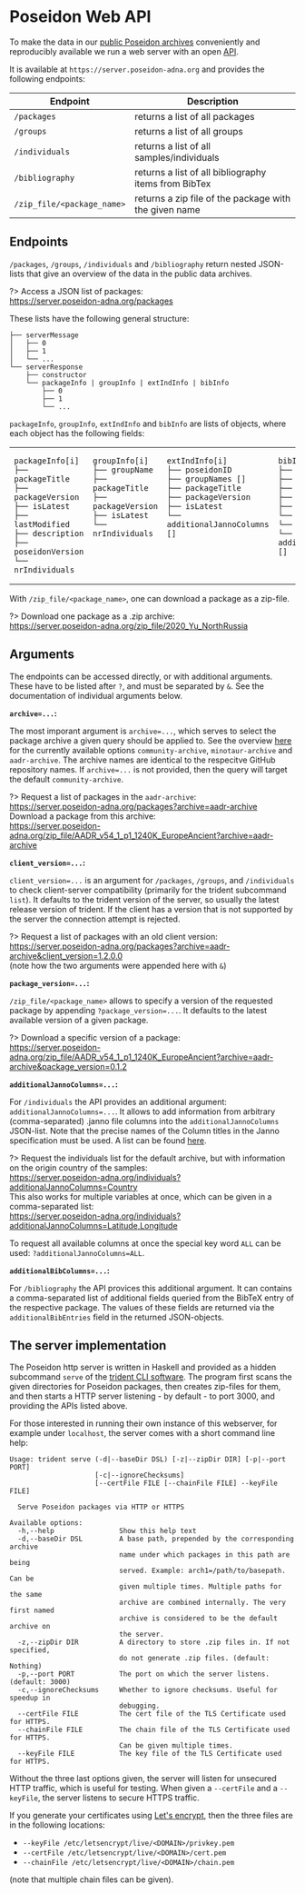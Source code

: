 # Poseidon Web API

To make the data in our [public Poseidon archives](archive_overview) conveniently and reproducibly available we run a web server with an open [API](https://en.wikipedia.org/wiki/Web_API).

It is available at `https://server.poseidon-adna.org` and provides the following endpoints:

| Endpoint                    | Description                                           |
|-----------------------------|-------------------------------------------------------|
| `/packages`                 | returns a list of all packages                        |
| `/groups`                   | returns a list of all groups                          |
| `/individuals`              | returns a list of all samples/individuals             |
| `/bibliography`             | returns a list of all bibliography items from BibTex  |
| `/zip_file/<package_name>`  | returns a zip file of the package with the given name |

## Endpoints

`/packages`, `/groups`, `/individuals` and `/bibliography` return nested JSON-lists that give an overview of the data in the public data archives.

?> Access a JSON list of packages:<br>
   https://server.poseidon-adna.org/packages

These lists have the following general structure:

```
├── serverMessage
│   ├── 0
│   ├── 1
│   └── ...
└── serverResponse
    ├── constructor
    └── packageInfo | groupInfo | extIndInfo | bibInfo
        ├── 0
        ├── 1
        └── ...
```

`packageInfo`, `groupInfo`, `extIndInfo` and `bibInfo` are lists of objects, where each object has the following fields:

<table>
<tr>
<td style="vertical-align:top">

```
packageInfo[i]
├── packageTitle
├── packageVersion
├── isLatest
├── lastModified
├── description
├── poseidonVersion
└── nrIndividuals
```
</td>
<td style="vertical-align:top">

```
groupInfo[i]
├── groupName
├── packageTitle
├── packageVersion
├── isLatest
└── nrIndividuals
```
</td>
<td style="vertical-align:top">

```
extIndInfo[i]
├── poseidonID
├── groupNames []
├── packageTitle
├── packageVersion
├── isLatest
└── additionalJannoColumns []
```
</td>

</td>
<td style="vertical-align:top">

```
bibInfo[i]
├── nrSamples
├── bibKey
├── bibTitle
├── bibAuthor
├── bibYear
└── bibJournal
└── bibDoi
└── additionalBibEntries []
```
</td>


</tr>
</table>

With `/zip_file/<package_name>`, one can download a package as a zip-file. 

?> Download one package as a .zip archive:<br>
   https://server.poseidon-adna.org/zip_file/2020_Yu_NorthRussia

## Arguments

The endpoints can be accessed directly, or with additional arguments. These have to be listed after `?`, and must be separated by `&`. See the documentation of individual arguments below.

**`archive=...`:**

The most imporant argument is `archive=...`, which serves to select the package archive a given query should be applied to. See the overview [here](archive_overview) for the currently available options `community-archive`, `minotaur-archive` and `aadr-archive`. The archive names are identical to the respecitve GitHub repository names. If `archive=...` is not provided, then the query will target the default `community-archive`.

?> Request a list of packages in the `aadr-archive`:<br>
   https://server.poseidon-adna.org/packages?archive=aadr-archive<br>
   Download a package from this archive:<br>
   https://server.poseidon-adna.org/zip_file/AADR_v54_1_p1_1240K_EuropeAncient?archive=aadr-archive

**`client_version=...`:**

`client_version=...` is an argument for `/packages`, `/groups`, and `/individuals` to check client-server compatibility (primarily for the trident subcommand `list`). It defaults to the trident version of the server, so usually the latest release version of trident. If the client has a version that is not supported by the server the connection attempt is rejected.

?> Request a list of packages with an old client version:<br>
   https://server.poseidon-adna.org/packages?archive=aadr-archive&client_version=1.2.0.0<br>
   (note how the two arguments were appended here with `&`)

**`package_version=...`:**

`/zip_file/<package_name>` allows to specify a version of the requested package by appending `?package_version=...`. It defaults to the latest available version of a given package.

?> Download a specific version of a package:<br>
   https://server.poseidon-adna.org/zip_file/AADR_v54_1_p1_1240K_EuropeAncient?archive=aadr-archive&package_version=0.1.2

**`additionalJannoColumns=...`:**

For `/individuals` the API provides an additional argument: `additionalJannoColumns=...`. It allows to add information from arbitrary (comma-separated) .janno file columns into the `additionalJannoColumns` JSON-list. Note that the precise names of the Column titles in the Janno specification must be used. A list can be found [here](https://github.com/poseidon-framework/poseidon-schema/blob/master/janno_columns.tsv).

?> Request the individuals list for the default archive, but with information on the origin country of the samples:<br>
   https://server.poseidon-adna.org/individuals?additionalJannoColumns=Country<br>
   This also works for multiple variables at once, which can be given in a comma-separated list:<br>
   https://server.poseidon-adna.org/individuals?additionalJannoColumns=Latitude,Longitude

To request all available columns at once the special key word `ALL` can be used: `?additionalJannoColumns=ALL`.

**`additionalBibColumns=...`:**

For `/bibliography` the API provices this additional argument. It can contains a comma-separated list of additional fields queried from the BibTeX entry of the respective package. The values of these fields are returned via the `additionalBibEntries` field in the returned JSON-objects.

## The server implementation

The Poseidon http server is written in Haskell and provided as a hidden subcommand `serve` of the [trident CLI software](trident). The program first scans the given directories for Poseidon packages, then creates zip-files for them, and then starts a HTTP server listening - by default - to port 3000, and providing the APIs listed above.

For those interested in running their own instance of this webserver, for example under `localhost`, the server comes with a short command line help:

```
Usage: trident serve (-d|--baseDir DSL) [-z|--zipDir DIR] [-p|--port PORT]
                     [-c|--ignoreChecksums]
                     [--certFile FILE [--chainFile FILE] --keyFile FILE]

  Serve Poseidon packages via HTTP or HTTPS

Available options:
  -h,--help                Show this help text
  -d,--baseDir DSL         A base path, prepended by the corresponding archive
                           name under which packages in this path are being
                           served. Example: arch1=/path/to/basepath. Can be
                           given multiple times. Multiple paths for the same
                           archive are combined internally. The very first named
                           archive is considered to be the default archive on
                           the server.
  -z,--zipDir DIR          A directory to store .zip files in. If not specified,
                           do not generate .zip files. (default: Nothing)
  -p,--port PORT           The port on which the server listens. (default: 3000)
  -c,--ignoreChecksums     Whether to ignore checksums. Useful for speedup in
                           debugging.
  --certFile FILE          The cert file of the TLS Certificate used for HTTPS.
  --chainFile FILE         The chain file of the TLS Certificate used for HTTPS.
                           Can be given multiple times.
  --keyFile FILE           The key file of the TLS Certificate used for HTTPS.
```

Without the three last options given, the server will listen for unsecured HTTP traffic, which is useful for testing. When given a `--certFile` and a `--keyFile`, the server listens to secure HTTPS traffic. 

If you generate your certificates using [Let's encrypt](https://letsencrypt.org), then the three files are in the following locations:

* `--keyFile /etc/letsencrypt/live/<DOMAIN>/privkey.pem`
* `--certFile /etc/letsencrypt/live/<DOMAIN>/cert.pem`
* `--chainFile /etc/letsencrypt/live/<DOMAIN>/chain.pem`

(note that multiple chain files can be given).

